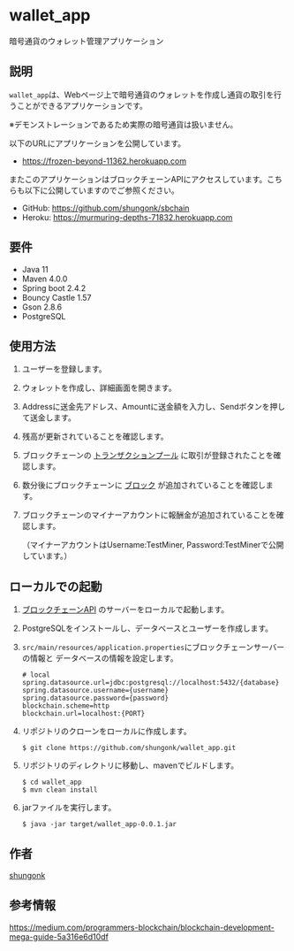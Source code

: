 wallet_app
=============

暗号通貨のウォレット管理アプリケーション

## 説明
`wallet_app`は、Webページ上で暗号通貨のウォレットを作成し通貨の取引を行うことができるアプリケーションです。

※デモンストレーションであるため実際の暗号通貨は扱いません。

以下のURLにアプリケーションを公開しています。
- <https://frozen-beyond-11362.herokuapp.com>

またこのアプリケーションはブロックチェーンAPIにアクセスしています。こちらも以下に公開していますのでご参照ください。

- GitHub: <https://github.com/shungonk/sbchain>
- Heroku: <https://murmuring-depths-71832.herokuapp.com>
## 要件
- Java 11
- Maven 4.0.0
- Spring boot 2.4.2
- Bouncy Castle 1.57
- Gson 2.8.6
- PostgreSQL

## 使用方法
1. ユーザーを登録します。

1. ウォレットを作成し、詳細画面を開きます。

1. Addressに送金先アドレス、Amountに送金額を入力し、Sendボタンを押して送金します。

1. 残高が更新されていることを確認します。

1. ブロックチェーンの
[トランザクションプール](https://murmuring-depths-71832.herokuapp.com/pool)
に取引が登録されたことを確認します。

1. 数分後にブロックチェーンに
[ブロック](https://murmuring-depths-71832.herokuapp.com/chain)
が追加されていることを確認します。

1. ブロックチェーンのマイナーアカウントに報酬金が追加されていることを確認します。
    
    （マイナーアカウントはUsername:TestMiner, Password:TestMinerで公開しています。）

## ローカルでの起動
1. [ブロックチェーンAPI](https://github.com/shungonk/sbchain)
のサーバーをローカルで起動します。

1. PostgreSQLをインストールし、データベースとユーザーを作成します。

1. `src/main/resources/application.properties`にブロックチェーンサーバーの情報と
データベースの情報を設定します。
    ````properties
    # local
    spring.datasource.url=jdbc:postgresql://localhost:5432/{database}
    spring.datasource.username={username}
    spring.datasource.password={password}
    blockchain.scheme=http
    blockchain.url=localhost:{PORT}
    ````

1. リポジトリのクローンをローカルに作成します。
    ```console
    $ git clone https://github.com/shungonk/wallet_app.git
    ```

1. リポジトリのディレクトリに移動し、mavenでビルドします。
    ```console
    $ cd wallet_app
    $ mvn clean install
    ```

1. jarファイルを実行します。
    ```console
    $ java -jar target/wallet_app-0.0.1.jar
    ```

## 作者
[shungonk](https://github.com/shungonk)

## 参考情報
<https://medium.com/programmers-blockchain/blockchain-development-mega-guide-5a316e6d10df>